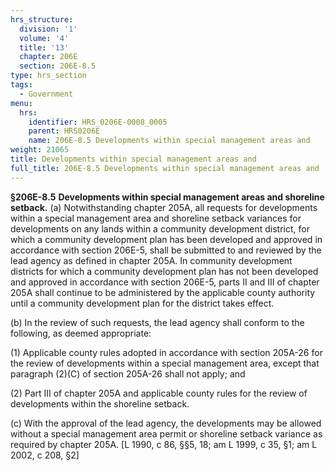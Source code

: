 ```yaml
---
hrs_structure:
  division: '1'
  volume: '4'
  title: '13'
  chapter: 206E
  section: 206E-8.5
type: hrs_section
tags:
  - Government
menu:
  hrs:
    identifier: HRS_0206E-0008_0005
    parent: HRS0206E
    name: 206E-8.5 Developments within special management areas and
weight: 21065
title: Developments within special management areas and
full_title: 206E-8.5 Developments within special management areas and
---
```

**§206E-8.5** **Developments within special management areas and shoreline setback.** (a) Notwithstanding chapter 205A, all requests for developments within a special management area and shoreline setback variances for developments on any lands within a community development district, for which a community development plan has been developed and approved in accordance with section 206E-5, shall be submitted to and reviewed by the lead agency as defined in chapter 205A. In community development districts for which a community development plan has not been developed and approved in accordance with section 206E-5, parts II and III of chapter 205A shall continue to be administered by the applicable county authority until a community development plan for the district takes effect.

(b) In the review of such requests, the lead agency shall conform to the following, as deemed appropriate:

(1) Applicable county rules adopted in accordance with section 205A-26 for the review of developments within a special management area, except that paragraph (2)(C) of section 205A-26 shall not apply; and

(2) Part III of chapter 205A and applicable county rules for the review of developments within the shoreline setback.

(c) With the approval of the lead agency, the developments may be allowed without a special management area permit or shoreline setback variance as required by chapter 205A. [L 1990, c 86, §§5, 18; am L 1999, c 35, §1; am L 2002, c 208, §2]